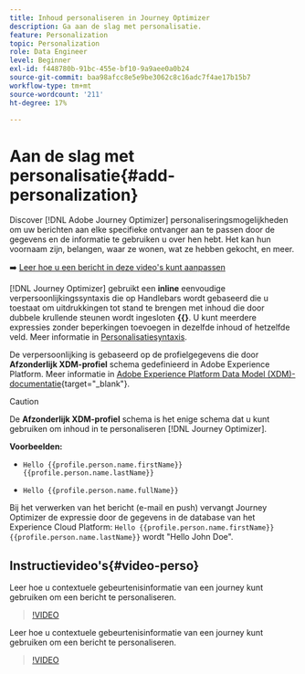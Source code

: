 ```yaml
---
title: Inhoud personaliseren in Journey Optimizer
description: Ga aan de slag met personalisatie.
feature: Personalization
topic: Personalization
role: Data Engineer
level: Beginner
exl-id: f448780b-91bc-455e-bf10-9a9aee0a0b24
source-git-commit: baa98afcc8e5e9be3062c8c16adc7f4ae17b15b7
workflow-type: tm+mt
source-wordcount: '211'
ht-degree: 17%

---
```


# Aan de slag met personalisatie{#add-personalization}

Discover [!DNL Adobe Journey Optimizer] personaliseringsmogelijkheden om uw berichten aan elke specifieke ontvanger aan te passen door de gegevens en de informatie te gebruiken u over hen hebt. Het kan hun voornaam zijn, belangen, waar ze wonen, wat ze hebben gekocht, en meer.

➡️ [Leer hoe u een bericht in deze video&#39;s kunt aanpassen](#video-perso)

[!DNL Journey Optimizer] gebruikt een **inline** eenvoudige verpersoonlijkingssyntaxis die op Handlebars wordt gebaseerd die u toestaat om uitdrukkingen tot stand te brengen met inhoud die door dubbele krullende steunen wordt ingesloten **{{}**. U kunt meerdere expressies zonder beperkingen toevoegen in dezelfde inhoud of hetzelfde veld. Meer informatie in [Personalisatiesyntaxis](personalization-syntax.md).

De verpersoonlijking is gebaseerd op de profielgegevens die door **Afzonderlijk XDM-profiel** schema gedefinieerd in Adobe Experience Platform. Meer informatie in [Adobe Experience Platform Data Model (XDM)-documentatie](https://experienceleague.adobe.com/docs/experience-platform/xdm/home.html?lang=nl){target=&quot;_blank&quot;}.

>[!CAUTION]
>De **Afzonderlijk XDM-profiel** schema is het enige schema dat u kunt gebruiken om inhoud in te personaliseren [!DNL Journey Optimizer].

**Voorbeelden:**

* `Hello {{profile.person.name.firstName}} {{profile.person.name.lastName}}`

* `Hello {{profile.person.name.fullName}}`

Bij het verwerken van het bericht (e-mail en push) vervangt Journey Optimizer de expressie door de gegevens in de database van het Experience Cloud Platform:  `Hello {{profile.person.name.firstName}} {{profile.person.name.lastName}}` wordt &quot;Hello John Doe&quot;.

## Instructievideo&#39;s{#video-perso}

Leer hoe u contextuele gebeurtenisinformatie van een journey kunt gebruiken om een bericht te personaliseren.

>[!VIDEO](https://video.tv.adobe.com/v/334165?quality=12)

Leer hoe u contextuele gebeurtenisinformatie van een journey kunt gebruiken om een bericht te personaliseren.

>[!VIDEO](https://video.tv.adobe.com/v/334078?quality=12)
